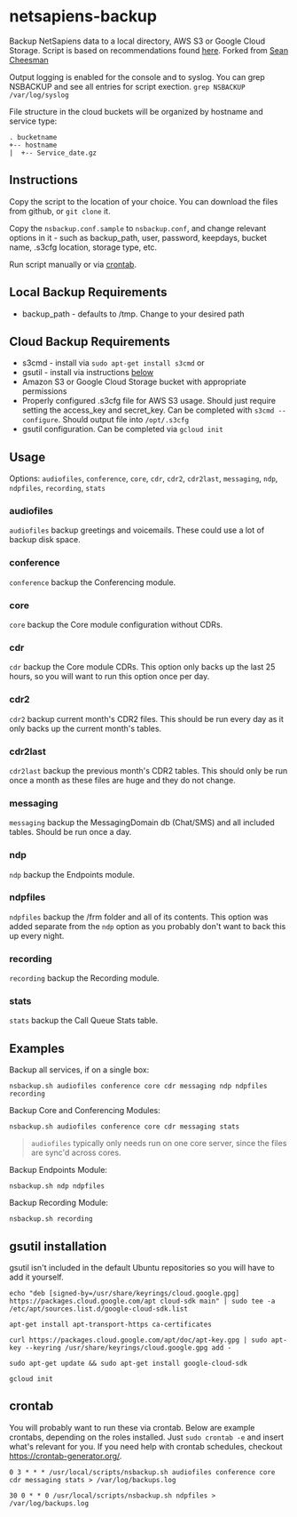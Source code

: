 # netsapiens-backup
Backup NetSapiens data to a local directory, AWS S3 or Google Cloud Storage.  Script is based on recommendations found [here](https://documentation.netsapiens.com/164880-system/854443-what-commands-should-i-execute-for-scheduled-backups).  Forked from [Sean Cheesman](https://github.com/scheesman) 

Output logging is enabled for the console and to syslog.  You can grep NSBACKUP and see all entries for script exection.  `grep NSBACKUP /var/log/syslog`

File structure in the cloud buckets will be organized by hostname and service type: 
```
. bucketname
+-- hostname
|  +-- Service_date.gz
```
## Instructions
Copy the script to the location of your choice.  You can download the files from github, or `git clone` it.
  
Copy the `nsbackup.conf.sample` to `nsbackup.conf`, and change relevant options in it - such as backup_path, user, password, keepdays, bucket name, .s3cfg location, storage type, etc.  

Run script manually or via [crontab](#crontab).

## Local Backup Requirements
* backup_path - defaults to /tmp. Change to your desired path

## Cloud Backup Requirements
* s3cmd - install via `sudo apt-get install s3cmd`
or
* gsutil - install via instructions [below](#gsutil-installation)
* Amazon S3 or Google Cloud Storage bucket with appropriate permissions
* Properly configured .s3cfg file for AWS S3 usage.  Should just require setting the access_key and secret_key.  Can be completed with `s3cmd --configure`.  Should output file into `/opt/.s3cfg`
* gsutil configuration.  Can be completed via `gcloud init`

## Usage

Options: `audiofiles`, `conference`, `core`, `cdr`, `cdr2`, `cdr2last`, `messaging`, `ndp`, `ndpfiles`, `recording`, `stats`

### audiofiles
`audiofiles` backup greetings and voicemails. These could use a lot of backup disk space.

### conference
`conference` backup the Conferencing module.

### core
`core` backup the Core module configuration without CDRs.

### cdr
`cdr` backup the Core module CDRs.  This option only backs up the last 25 hours, so you will want to run this option once per day.

### cdr2
`cdr2` backup current month's CDR2 files.  This should be run every day as it only backs up the current month's tables.

### cdr2last
`cdr2last` backup the previous month's CDR2 tables.  This should only be run once a month as these files are huge and they do not change.

### messaging
`messaging` backup the MessagingDomain db (Chat/SMS) and all included tables.  Should be run once a day.

### ndp
`ndp` backup the Endpoints module.

### ndpfiles
`ndpfiles` backup the /frm folder and all of its contents.  This option was added separate from the `ndp` option as you probably don't want to back this up every night.

### recording
`recording` backup the Recording module.

### stats
`stats` backup the Call Queue Stats table.

## Examples

Backup all services, if on a single box:

`nsbackup.sh audiofiles conference core cdr messaging ndp ndpfiles recording`

Backup Core and Conferencing Modules:

`nsbackup.sh audiofiles conference core cdr messaging stats`

> `audiofiles` typically only needs run on one core server, since the files are sync'd across cores.

Backup Endpoints Module:

`nsbackup.sh ndp ndpfiles`

Backup Recording Module:

`nsbackup.sh recording`

## gsutil installation

gsutil isn't included in the default Ubuntu repositories so you will have to add it yourself.

`echo "deb [signed-by=/usr/share/keyrings/cloud.google.gpg] https://packages.cloud.google.com/apt cloud-sdk main" | sudo tee -a /etc/apt/sources.list.d/google-cloud-sdk.list`

`apt-get install apt-transport-https ca-certificates`

`curl https://packages.cloud.google.com/apt/doc/apt-key.gpg | sudo apt-key --keyring /usr/share/keyrings/cloud.google.gpg add -`

`sudo apt-get update && sudo apt-get install google-cloud-sdk`

`gcloud init`

## crontab
You will probably want to run these via crontab.  Below are example crontabs, depending on the roles installed.  Just `sudo crontab -e` and insert what's relevant for you.  If you need help with crontab schedules, checkout https://crontab-generator.org/.

`0 3 * * * /usr/local/scripts/nsbackup.sh audiofiles conference core cdr messaging stats > /var/log/backups.log`

`30 0 * * 0 /usr/local/scripts/nsbackup.sh ndpfiles > /var/log/backups.log`
